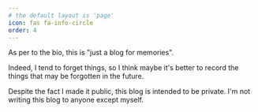 ```yaml
---
# the default layout is 'page'
icon: fas fa-info-circle
order: 4
---
```



As per to the bio, this is "just a blog for memories".

Indeed, I tend to forget things, so I think maybe it's better to record the things that may be forgotten in the future.

Despite the fact I made it public, this blog is intended to be private. I'm not writing this blog to anyone except myself.
